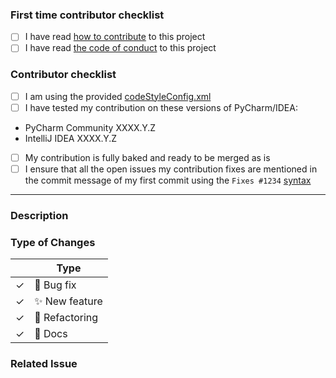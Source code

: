 <!--
Any HTML comment will be stripped when the markdown is rendered, so you don't need to delete them.
-->

<!-- You can remove this first section if you have contributed before -->
### First time contributor checklist
<!-- replace the empty checkboxes [ ] below with checked ones [x] accordingly -->
- [ ] I have read [how to contribute](/.github/CONTRIBUTING.md) to this project
- [ ] I have read [the code of conduct](/.github/CODE_OF_CONDUCT.md) to this project

### Contributor checklist
<!-- replace the empty checkboxes [ ] below with checked ones [x] accordingly -->
- [ ] I am using the provided [codeStyleConfig.xml](/.idea/codeStyles)
- [ ] I have tested my contribution on these versions of PyCharm/IDEA:
 * PyCharm Community XXXX.Y.Z
 * IntelliJ IDEA XXXX.Y.Z
- [ ] My contribution is fully baked and ready to be merged as is
- [ ] I ensure that all the open issues my contribution fixes are mentioned in the commit message of my first commit 
      using the `Fixes #1234` [syntax](https://help.github.com/articles/closing-issues-using-keywords/)

----------

### Description
<!--
Describe briefly what your pull request proposes to fix. Especially if you have more than one commit, it is helpful to 
give a summary of what your contribution as a whole is trying to solve.
Also, please describe shortly how you tested that your fix actually works.
-->

### Type of Changes
<!-- Leave the corresponding lines for the applicable type of change: -->
|   | Type |
| ------------- | ------------- |
| ✓  | :bug: Bug fix  |
| ✓  | :sparkles: New feature |
| ✓  | :hammer: Refactoring  |
| ✓  | :scroll: Docs |

### Related Issue

<!-- 
If this PR fixes a particular issue, use the following to automatically close that issue
once this PR gets merged:

Closes #XXX 
-->
